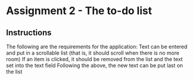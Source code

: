 # Assignment 2 - The to-do list
## Instructions
The following are the requirements for the application:
Text can be entered and put in a scrollable list (that is, it should scroll when there is no more room)
If an item is clicked, it should be removed from the list and the text set into the text field
Following the above, the new text can be put last on the list

